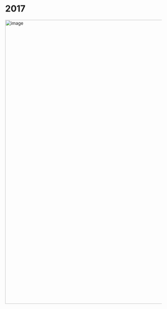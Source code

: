 # 2017

<img width="910" alt="image" src="https://github.com/xRuiAlves/advent-of-code/assets/25830462/312c74f6-cc8c-403c-b1f5-308f5a99438a">
